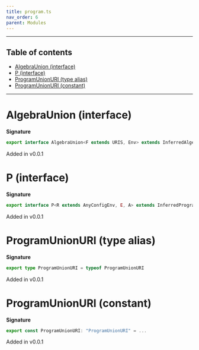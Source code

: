 ```yaml
---
title: program.ts
nav_order: 6
parent: Modules
---
```


---

<h2 class="text-delta">Table of contents</h2>

- [AlgebraUnion (interface)](#algebraunion-interface)
- [P (interface)](#p-interface)
- [ProgramUnionURI (type alias)](#programunionuri-type-alias)
- [ProgramUnionURI (constant)](#programunionuri-constant)

---

# AlgebraUnion (interface)

**Signature**

```ts
export interface AlgebraUnion<F extends URIS, Env> extends InferredAlgebra<F, ProgramUnionURI, Env> {}
```

Added in v0.0.1

# P (interface)

**Signature**

```ts
export interface P<R extends AnyConfigEnv, E, A> extends InferredProgram<R, E, A, ProgramUnionURI> {}
```

Added in v0.0.1

# ProgramUnionURI (type alias)

**Signature**

```ts
export type ProgramUnionURI = typeof ProgramUnionURI
```

Added in v0.0.1

# ProgramUnionURI (constant)

**Signature**

```ts
export const ProgramUnionURI: "ProgramUnionURI" = ...
```

Added in v0.0.1
